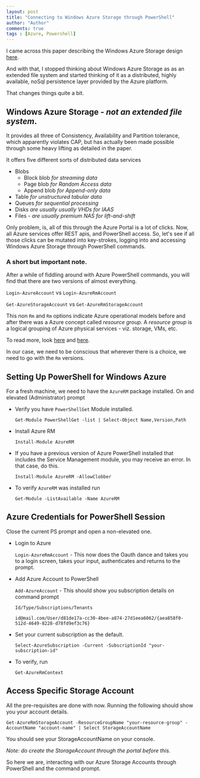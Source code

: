 ```yaml
--- 
layout: post
title: "Connecting to Windows Azure Storage through PowerShell"
author: "Author"
comments: true
tags : [Azure, Powershell]
---
```


I came across this paper describing the Windows Azure Storage design [here](). 

And with that, I stopped thinking about Windows Azure Storage as as an extended file system and started thinking of it as a distributed, highly available, noSql persistence layer provided by the Azure platform.

That changes things quite a bit.

## Windows Azure Storage - *not an extended file system*.

It provides all three of Consistency, Availability and Partition tolerance, which apparently violates CAP, but has actually been made possible through some heavy lifting as detailed in the paper.

It offers five different sorts of distributed data services 
*   Blobs 
    -   Block blob *for streaming data*
    -   Page blob *for Random Access data*
    -   Append blob *for Append-only data*
*   Table *for unstructured tabular data* 
*   Queues *for sequential processing*
*   Disks *are usually usually VHDs for IAAS*
*   Files - *are usually premium NAS for lift-and-shift*

Only problem, is, all of this through the Azure Portal is a lot of clicks. Now, all Azure services offer REST apis, and PowerShell access. So, let's see if all those clicks can be mutated into key-strokes, logging into and accessing Windows Azure Storage through PowerShell commands.

### A short but important note.

After a while of fiddling around with Azure PowerShell commands, you will find that there are two versions of almost everything.

```Login-AzureAccount``` vs ```Login-AzureRmAccount```

```Get-AzureStorageAccount``` vs ```Get-AzureRmStorageAccount```

This non ```Rm``` and ```Rm``` options indicate Azure operational models before and after there was a Azure concept called *resource group*. A *resource group* is a logical grouping of Azure physical services - viz. storage, VMs, etc. 

To read more, look [here](https://blogs.technet.microsoft.com/meamcs/2016/12/22/difference-between-azure-service-manager-and-azure-resource-manager/) and [here](https://azuredepot.com/2017/01/02/azure-login-options/).

In our case, we need to be conscious that wherever there is a choice, we need to go with the ```Rm``` versions.

## Setting Up PowerShell for Windows Azure

For a fresh machine, we need to have the ```AzureRM``` package installed. On and elevated (Administrator) prompt

- Verify you have ```PowerShellGet``` Module installed. 

    ```Get-Module PowerShellGet -list | Select-Object Name,Version,Path```

-   Install Azure RM

    ```Install-Module AzureRM```

-   If you have a previous version of Azure PowerShell installed that includes the Service Management module, you may receive an error. In that case, do this.

    ```Install-Module AzureRM -AllowClobber```

-   To verify ```AzureRM``` was installed run 

    ```Get-Module -ListAvailable -Name AzureRM```

## Azure Credentials for PowerShell Session

Close the current PS prompt and open a non-elevated one. 

-   Login to Azure

    ```Login-AzureRmAccount``` - This now does the Oauth dance and takes you to a login screen, takes your input, authenticates and returns to the prompt.

-   Add Azure Account to PowerShell

    ```Add-AzureAccount``` - This should show you subscription details on command prompt

        Id/Type/Subscriptions/Tenants
        
        id@mail.com/User/d81de17a-cc30-4bee-a874-27d1eea6062/{aea858f0-512d-4649-8228-d78fd9ef3c76}
    
-   Set your current subscription as the default.

    ```Select-AzureSubscription -Current -SubscriptionId "your-subscription-id"```

-   To verify, run 

    ```Get-AzureRmContext```

## Access Specific Storage Account

All the pre-requisites are done with now. Running the following should show you your account details.

```Get-AzureRmStorageAccount -ResourceGroupName "your-resource-group" -AccountName "account-name" | Select StorageAccountName```

You should see your StorageAccountName on your console.

*Note: do create the StorageAccount through the portal before this.*

So here we are, interacting with our Azure Storage Accounts through PowerShell and the command prompt.










